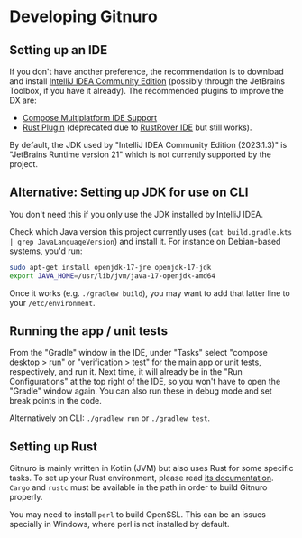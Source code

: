 # Developing Gitnuro

## Setting up an IDE

If you don't have another preference, the recommendation is to download and install
[IntelliJ IDEA Community Edition](https://www.jetbrains.com/idea/download/)
(possibly through the JetBrains Toolbox, if you have it already). The recommended plugins to improve the DX are:

- [Compose Multiplatform IDE Support](https://plugins.jetbrains.com/plugin/16541-compose-multiplatform-ide-support)
- [Rust Plugin](https://plugins.jetbrains.com/plugin/8182-rust) (deprecated due to [RustRover IDE](https://blog.jetbrains.com/rust/2023/09/13/introducing-rustrover-a-standalone-rust-ide-by-jetbrains/) but still works).

By default, the JDK used by "IntelliJ IDEA Community Edition (2023.1.3)" is "JetBrains Runtime version 21" which is not currently supported by the project.

## Alternative: Setting up JDK for use on CLI

You don't need this if you only use the JDK installed by IntelliJ IDEA.

Check which Java version this project currently uses (`cat build.gradle.kts | grep JavaLanguageVersion`) and install it.
For instance on Debian-based systems, you'd run:

```bash
sudo apt-get install openjdk-17-jre openjdk-17-jdk
export JAVA_HOME=/usr/lib/jvm/java-17-openjdk-amd64
```

Once it works (e.g. `./gradlew build`), you may want to add that latter line to your `/etc/environment`.

## Running the app / unit tests

From the "Gradle" window in the IDE, under "Tasks" select "compose desktop > run" or "verification > test"
for the main app or unit tests, respectively, and run it.
Next time, it will already be in the "Run Configurations" at the top right of the IDE, so you
won't have to open the "Gradle" window again.
You can also run these in debug mode and set break points in the code.

Alternatively on CLI: `./gradlew run` or `./gradlew test`.

## Setting up Rust

Gitnuro is mainly written in Kotlin (JVM) but also uses Rust for some specific tasks. To set up your Rust environment,
please read [its documentation](https://www.rust-lang.org/). `Cargo` and `rustc` must be available in the path in order to build Gitnuro properly.

You may need to install `perl` to build OpenSSL. This can be an issues specially in Windows, where perl is not installed by default.